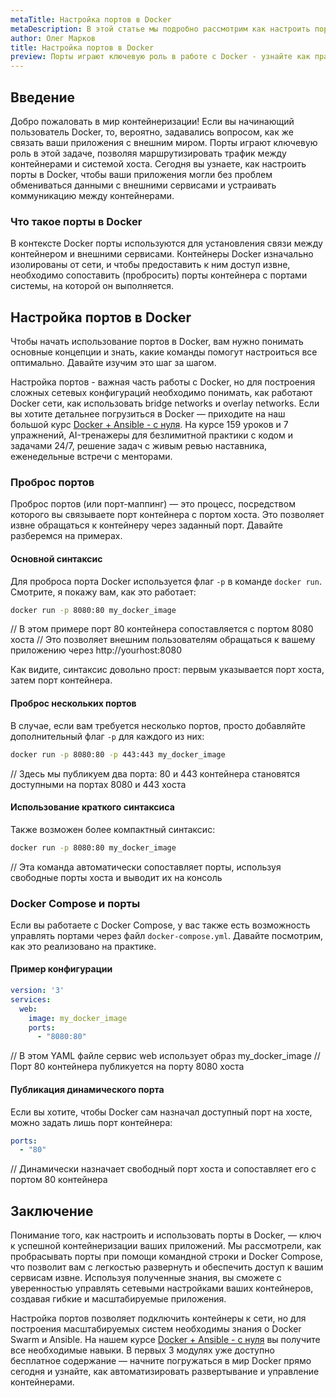 ```yaml
---
metaTitle: Настройка портов в Docker
metaDescription: В этой статье мы подробно рассмотрим как настроить порты в Docker - вы узнаете как подключать контейнеры к сети и управлять маршрутизацией трафика между контейнерами и хостом
author: Олег Марков
title: Настройка портов в Docker
preview: Порты играют ключевую роль в работе с Docker - узнайте как правильно настроить маршрутизацию трафика и подключение контейнеров к сети
---
```


## Введение

Добро пожаловать в мир контейнеризации! Если вы начинающий пользователь Docker, то, вероятно, задавались вопросом, как же связать ваши приложения с внешним миром. Порты играют ключевую роль в этой задаче, позволяя маршрутизировать трафик между контейнерами и системой хоста. Сегодня вы узнаете, как настроить порты в Docker, чтобы ваши приложения могли без проблем обмениваться данными с внешними сервисами и устраивать коммуникацию между контейнерами.

### Что такое порты в Docker

В контексте Docker порты используются для установления связи между контейнером и внешними сервисами. Контейнеры Docker изначально изолированы от сети, и чтобы предоставить к ним доступ извне, необходимо сопоставить (пробросить) порты контейнера с портами системы, на которой он выполняется.

## Настройка портов в Docker

Чтобы начать использование портов в Docker, вам нужно понимать основные концепции и знать, какие команды помогут настроиться все оптимально. Давайте изучим это шаг за шагом.

Настройка портов - важная часть работы с Docker, но для построения сложных сетевых конфигураций необходимо понимать, как работают Docker сети, как использовать bridge networks и overlay networks. Если вы хотите детальнее погрузиться в Docker — приходите на наш большой курс [Docker + Ansible - с нуля](https://purpleschool.ru/course/docker). На курсе 159 уроков и 7 упражнений, AI-тренажеры для безлимитной практики с кодом и задачами 24/7, решение задач с живым ревью наставника, еженедельные встречи с менторами.

### Проброс портов

Проброс портов (или порт-маппинг) — это процесс, посредством которого вы связываете порт контейнера с портом хоста. Это позволяет извне обращаться к контейнеру через заданный порт. Давайте разберемся на примерах.

#### Основной синтаксис

Для проброса порта Docker используется флаг `-p` в команде `docker run`. Смотрите, я покажу вам, как это работает:

```bash
docker run -p 8080:80 my_docker_image
```

// В этом примере порт 80 контейнера сопоставляется с портом 8080 хоста
// Это позволяет внешним пользователям обращаться к вашему приложению через http://yourhost:8080

Как видите, синтаксис довольно прост: первым указывается порт хоста, затем порт контейнера.

#### Проброс нескольких портов

В случае, если вам требуется несколько портов, просто добавляйте дополнительный флаг `-p` для каждого из них:

```bash
docker run -p 8080:80 -p 443:443 my_docker_image
```

// Здесь мы публикуем два порта: 80 и 443 контейнера становятся доступными на портах 8080 и 443 хоста

#### Использование краткого синтаксиса

Также возможен более компактный синтаксис:

```bash
docker run -p 8080:80 my_docker_image
```

// Эта команда автоматически сопоставляет порты, используя свободные порты хоста и выводит их на консоль

### Docker Compose и порты

Если вы работаете с Docker Compose, у вас также есть возможность управлять портами через файл `docker-compose.yml`. Давайте посмотрим, как это реализовано на практике.

#### Пример конфигурации

```yaml
version: '3'
services:
  web:
    image: my_docker_image
    ports:
      - "8080:80"
```

// В этом YAML файле сервис web использует образ my_docker_image
// Порт 80 контейнера публикуется на порту 8080 хоста

#### Публикация динамического порта

Если вы хотите, чтобы Docker сам назначал доступный порт на хосте, можно задать лишь порт контейнера:

```yaml
ports:
  - "80"
```

// Динамически назначает свободный порт хоста и сопоставляет его с портом 80 контейнера

## Заключение

Понимание того, как настроить и использовать порты в Docker, — ключ к успешной контейнеризации ваших приложений. Мы рассмотрели, как пробрасывать порты при помощи командной строки и Docker Compose, что позволит вам с легкостью развернуть и обеспечить доступ к вашим сервисам извне. Используя полученные знания, вы сможете с уверенностью управлять сетевыми настройками ваших контейнеров, создавая гибкие и масштабируемые приложения.

Настройка портов позволяет подключить контейнеры к сети, но для построения масштабируемых систем необходимы знания о Docker Swarm и Ansible. На нашем курсе [Docker + Ansible - с нуля](https://purpleschool.ru/course/docker) вы получите все необходимые навыки. В первых 3 модулях уже доступно бесплатное содержание — начните погружаться в мир Docker прямо сегодня и узнайте, как автоматизировать развертывание и управление контейнерами.
